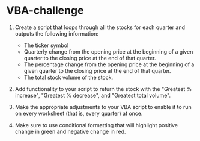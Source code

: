 # VBA-challenge

1. Create a script that loops through all the stocks for each quarter and outputs the following information:
   * The ticker symbol
   * Quarterly change from the opening price at the beginning of a given quarter to the closing price at the end of that quarter.
   * The percentage change from the opening price at the beginning of a given quarter to the closing price at the end of that quarter.
   * The total stock volume of the stock. 

2. Add functionality to your script to return the stock with the "Greatest % increase", "Greatest % decrease", and "Greatest total volume". 

3. Make the appropriate adjustments to your VBA script to enable it to run on every worksheet (that is, every quarter) at once.

4. Make sure to use conditional formatting that will highlight positive change in green and negative change in red.
